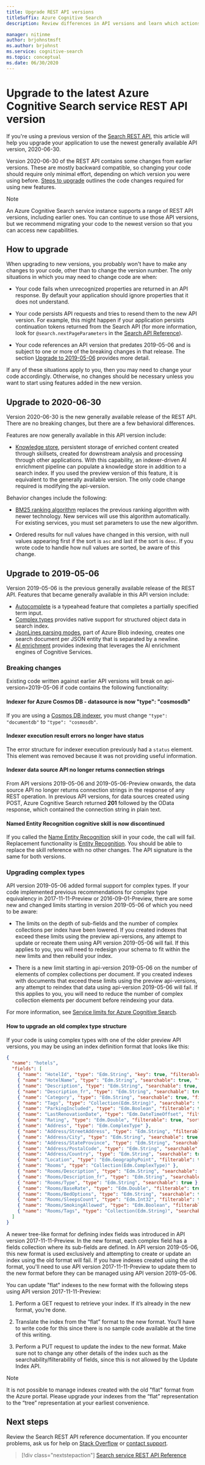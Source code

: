 ```yaml
---
title: Upgrade REST API versions
titleSuffix: Azure Cognitive Search
description: Review differences in API versions and learn which actions are required to migrate existing code to the newest Azure Cognitive Search service REST API version.

manager: nitinme
author: brjohnstmsft
ms.author: brjohnst
ms.service: cognitive-search
ms.topic: conceptual
ms.date: 06/30/2020
---
```


# Upgrade to the latest Azure Cognitive Search service REST API version

If you're using a previous version of the [Search REST API](https://docs.microsoft.com/rest/api/searchservice/), this article will help you upgrade your application to use the newest generally available API version, 2020-06-30.

Version 2020-06-30 of the REST API contains some changes from earlier versions. These are mostly backward compatible, so changing your code should require only minimal effort, depending on which version you were using before. [Steps to upgrade](#UpgradeSteps) outlines the code changes required for using new features.

> [!NOTE]
> An Azure Cognitive Search service instance supports a range of REST API versions, including earlier ones. You can continue to use those API versions, but we recommend migrating your code to the newest version so that you can access new capabilities.

<a name="UpgradeSteps"></a>

## How to upgrade

When upgrading to new versions, you probably won't have to make any changes to your code, other than to change the version number. The only situations in which you may need to change code are when:

* Your code fails when unrecognized properties are returned in an API response. By default your application should ignore properties that it does not understand.

* Your code persists API requests and tries to resend them to the new API version. For example, this might happen if your application persists continuation tokens returned from the Search API (for more information, look for `@search.nextPageParameters` in the [Search API Reference](https://docs.microsoft.com/rest/api/searchservice/Search-Documents)).

* Your code references an API version that predates 2019-05-06 and is subject to one or more of the breaking changes in that release. The section [Upgrade to 2019-05-06](#upgrade-to-2019-05-06) provides more detail. 

If any of these situations apply to you, then you may need to change your code accordingly. Otherwise, no changes should be necessary unless you want to start using features added in the new version.

## Upgrade to 2020-06-30

Version 2020-06-30 is the new generally available release of the REST API. There are no breaking changes, but there are a few behavioral differences. 

Features are now generally available in this API version include:

* [Knowledge store](knowledge-store-concept-intro.md), persistent storage of enriched content created through skillsets, created for downstream analysis and processing through other applications. With this capability, an indexer-driven AI enrichment pipeline can populate a knowledge store in addition to a search index. If you used the preview version of this feature, it is equivalent to the generally available version. The only code change required is modifying the api-version.

Behavior changes include the following:

* [BM25 ranking algorithm](index-ranking-similarity.md) replaces the previous ranking algorithm with newer technology. New services will use this algorithm automatically. For existing services, you must set parameters to use the new algorithm.

* Ordered results for null values have changed in this version, with null values appearing first if the sort is `asc` and last if the sort is `desc`. If you wrote code to handle how null values are sorted, be aware of this change.

## Upgrade to 2019-05-06

Version 2019-05-06 is the previous generally available release of the REST API. Features that became generally available in this API version include:

* [Autocomplete](index-add-suggesters.md) is a typeahead feature that completes a partially specified term input.
* [Complex types](search-howto-complex-data-types.md) provides native support for structured object data in search index.
* [JsonLines parsing modes](search-howto-index-json-blobs.md), part of Azure Blob indexing, creates one search document per JSON entity that is separated by a newline.
* [AI enrichment](cognitive-search-concept-intro.md) provides indexing that leverages the AI enrichment engines of Cognitive Services.

### Breaking changes

Existing code written against earlier API versions will break on api-version=2019-05-06 if code contains the following functionality:

#### Indexer for Azure Cosmos DB - datasource is now "type": "cosmosdb"

If you are using a [Cosmos DB indexer](search-howto-index-cosmosdb.md ), you must change `"type": "documentdb"` to `"type": "cosmosdb"`.

#### Indexer execution result errors no longer have status

The error structure for indexer execution previously had a `status` element. This element was removed because it was not providing useful information.

#### Indexer data source API no longer returns connection strings

From API versions 2019-05-06 and 2019-05-06-Preview onwards, the data source API no longer returns connection strings in the response of any REST operation. In previous API versions, for data sources created using POST, Azure Cognitive Search returned **201** followed by the OData response, which contained the connection string in plain text.

#### Named Entity Recognition cognitive skill is now discontinued

If you called the [Name Entity Recognition](cognitive-search-skill-named-entity-recognition.md) skill in your code, the call will fail. Replacement functionality is [Entity Recognition](cognitive-search-skill-entity-recognition.md). You should be able to replace the skill reference with no other changes. The API signature is the same for both versions. 

### Upgrading complex types

API version 2019-05-06 added formal support for complex types. If your code implemented previous recommendations for complex type equivalency in 2017-11-11-Preview or 2016-09-01-Preview, there are some new and changed limits starting in version 2019-05-06 of which you need to be aware:

+ The limits on the depth of sub-fields and the number of complex collections per index have been lowered. If you created indexes that exceed these limits using the preview api-versions, any attempt to update or recreate them using API version 2019-05-06 will fail. If this applies to you, you will need to redesign your schema to fit within the new limits and then rebuild your index.

+ There is a new limit starting in api-version 2019-05-06 on the number of elements of complex collections per document. If you created indexes with documents that exceed these limits using the preview api-versions, any attempt to reindex that data using api-version 2019-05-06 will fail. If this applies to you, you will need to reduce the number of complex collection elements per document before reindexing your data.

For more information, see [Service limits for Azure Cognitive Search](search-limits-quotas-capacity.md).

#### How to upgrade an old complex type structure

If your code is using complex types with one of the older preview API versions, you may be using an index definition format that looks like this:

```json
{
  "name": "hotels",  
  "fields": [
    { "name": "HotelId", "type": "Edm.String", "key": true, "filterable": true },
    { "name": "HotelName", "type": "Edm.String", "searchable": true, "filterable": false, "sortable": true, "facetable": false },
    { "name": "Description", "type": "Edm.String", "searchable": true, "filterable": false, "sortable": false, "facetable": false, "analyzer": "en.microsoft" },
    { "name": "Description_fr", "type": "Edm.String", "searchable": true, "filterable": false, "sortable": false, "facetable": false, "analyzer": "fr.microsoft" },
    { "name": "Category", "type": "Edm.String", "searchable": true, "filterable": true, "sortable": true, "facetable": true },
    { "name": "Tags", "type": "Collection(Edm.String)", "searchable": true, "filterable": true, "sortable": false, "facetable": true, "analyzer": "tagsAnalyzer" },
    { "name": "ParkingIncluded", "type": "Edm.Boolean", "filterable": true, "sortable": true, "facetable": true },
    { "name": "LastRenovationDate", "type": "Edm.DateTimeOffset", "filterable": true, "sortable": true, "facetable": true },
    { "name": "Rating", "type": "Edm.Double", "filterable": true, "sortable": true, "facetable": true },
    { "name": "Address", "type": "Edm.ComplexType" },
    { "name": "Address/StreetAddress", "type": "Edm.String", "filterable": false, "sortable": false, "facetable": false, "searchable": true },
    { "name": "Address/City", "type": "Edm.String", "searchable": true, "filterable": true, "sortable": true, "facetable": true },
    { "name": "Address/StateProvince", "type": "Edm.String", "searchable": true, "filterable": true, "sortable": true, "facetable": true },
    { "name": "Address/PostalCode", "type": "Edm.String", "searchable": true, "filterable": true, "sortable": true, "facetable": true },
    { "name": "Address/Country", "type": "Edm.String", "searchable": true, "filterable": true, "sortable": true, "facetable": true },
    { "name": "Location", "type": "Edm.GeographyPoint", "filterable": true, "sortable": true },
    { "name": "Rooms", "type": "Collection(Edm.ComplexType)" }, 
    { "name": "Rooms/Description", "type": "Edm.String", "searchable": true, "filterable": false, "sortable": false, "facetable": false, "analyzer": "en.lucene" },
    { "name": "Rooms/Description_fr", "type": "Edm.String", "searchable": true, "filterable": false, "sortable": false, "facetable": false, "analyzer": "fr.lucene" },
    { "name": "Rooms/Type", "type": "Edm.String", "searchable": true },
    { "name": "Rooms/BaseRate", "type": "Edm.Double", "filterable": true, "facetable": true },
    { "name": "Rooms/BedOptions", "type": "Edm.String", "searchable": true },
    { "name": "Rooms/SleepsCount", "type": "Edm.Int32", "filterable": true, "facetable": true },
    { "name": "Rooms/SmokingAllowed", "type": "Edm.Boolean", "filterable": true, "facetable": true },
    { "name": "Rooms/Tags", "type": "Collection(Edm.String)", "searchable": true, "filterable": true, "facetable": true, "analyzer": "tagsAnalyzer" }
  ]
}  
```

A newer tree-like format for defining index fields was introduced in API version 2017-11-11-Preview. In the new format, each complex field has a fields collection where its sub-fields are defined. In API version 2019-05-06, this new format is used exclusively and attempting to create or update an index using the old format will fail. If you have indexes created using the old format, you'll need to use API version 2017-11-11-Preview to update them to the new format before they can be managed using API version 2019-05-06.

You can update "flat" indexes to the new format with the following steps using API version 2017-11-11-Preview:

1. Perform a GET request to retrieve your index. If it’s already in the new format, you’re done.

2. Translate the index from the “flat” format to the new format. You’ll have to write code for this since there is no sample code available at the time of this writing.

3. Perform a PUT request to update the index to the new format. Make sure not to change any other details of the index such as the searchability/filterability of fields, since this is not allowed by the Update Index API.

> [!NOTE]
> It is not possible to manage indexes created with the old "flat" format from the Azure portal. Please upgrade your indexes from the “flat” representation to the “tree” representation at your earliest convenience.

## Next steps

Review the Search REST API reference documentation. If you encounter problems, ask us for help on [Stack Overflow](https://stackoverflow.com/) or [contact support](https://azure.microsoft.com/support/community/?product=search).

> [!div class="nextstepaction"]
> [Search service REST API Reference](https://docs.microsoft.com/rest/api/searchservice/)